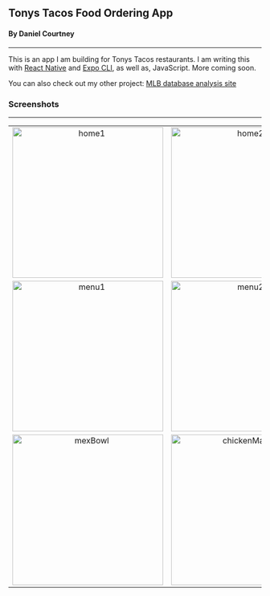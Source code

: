 ## Tonys Tacos Food Ordering App

#### By Daniel Courtney

---

This is an app I am building for Tonys Tacos restaurants. I am writing this with [React Native](https://github.com/facebook/react-native "react-native") and [Expo CLI](https://github.com/expo/expo-cli "expo-cli"), as well as, JavaScript. More coming soon.

You can also check out my other project: [MLB database analysis site](https://daniel.courtneyco.com/ "my-website")

### Screenshots

---

<table style="text-align:center;">
    <tr>
        <td>
        <img src="https://daniel.courtneyco.com/TonysTacos/homePage.png" alt="home1" width="300"/>
        </td>
        <td>
        <img src="https://daniel.courtneyco.com/TonysTacos/homePage2.png" alt="home2" width="300"/>
        </td>
    </tr>
    <tr>
        <td>
        <img src="https://daniel.courtneyco.com/TonysTacos/menu.png" alt="menu1" width="300"/>
        </td>
        <td>
        <img src="https://daniel.courtneyco.com/TonysTacos/menu2.png" alt="menu2" width="300"/>
        </td>
    </tr>
    <tr>
        <td>
        <img src="https://daniel.courtneyco.com/TonysTacos/mexBowl.png" alt="mexBowl" width="300"/>
        </td>
        <td>
        <img src="https://daniel.courtneyco.com/TonysTacos/chickenMango.png" alt="chickenMango" width="300"/>
        </td>
    </tr>
</table>
